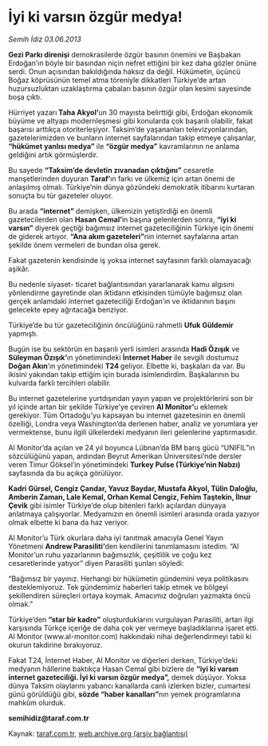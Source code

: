 # İyi ki varsın özgür medya!

*Semih İdiz 03.06.2013*

<div class="yazi"><p><strong>Gezi Parkı direnişi</strong> demokrasilerde özgür basının önemini ve Başbakan Erdoğan’ın böyle bir basından niçin nefret ettiğini bir kez daha gözler önüne serdi. Onun açısından bakıldığında haksız da değil. Hükümetin, üçüncü Boğaz köprüsünün temel atma töreniyle dikkatleri Türkiye’de artan huzursuzluktan uzaklaştırma çabaları basının özgür olan kesimi sayesinde boşa çıktı. </p>
<p>Hürriyet yazarı<strong> Taha Akyol’</strong>un 30 mayısta belirttiği gibi, Erdoğan ekonomik büyüme ve altyapı modernleşmesi gibi konularda çok başarılı olabilir, fakat başarısı arttıkça otoriterleşiyor. Taksim’de yaşananları televizyonlarından, gazetelerimizden ve bunların internet sayfalarından takip etmeye çalışanlar, <strong>“hükümet yanlısı medya”</strong> ile <strong>“özgür medya”</strong> kavramlarının ne anlama geldiğini artık görmüşlerdir. </p>
<p>Bu sayede <strong>“Taksim’de devletin zıvanadan çıktığını”</strong> cesaretle manşetlerinden duyuran <strong>Taraf’</strong>ın farkı ve ülkemiz için artan önemi de anlaşılmış olmalı. Türkiye’nin dünya gözündeki demokratik itibarını kurtaran sonuçta bu tür gazeteler oluyor. </p>
<p>Bu arada <strong>“internet” </strong>demişken, ülkemizin yetiştirdiği en önemli gazetecilerden olan <strong>Hasan Cemal’</strong>in başına gelenlerden sonra, <strong>“iyi ki varsın”</strong> diyerek geçtiği bağımsız internet gazeteciliğinin Türkiye için önemi de giderek artıyor. <strong>“Ana akım gazeteleri”</strong>nin internet sayfalarına artan şekilde önem vermeleri de bundan olsa gerek. </p>
<p>Fakat gazetenin kendisinde iş yoksa internet sayfasının farklı olamayacağı aşikâr. </p>
<p>Bu nedenle siyaset- ticaret bağlantısından yararlanarak kamu algısını yönlendirme gayretinde olan iktidarın etkisinden tümüyle bağımsız olan gerçek anlamdaki internet gazeteciliği Erdoğan’ın ve iktidarının başını gelecekte epey ağrıtacağa benziyor.</p>
<p>Türkiye’de bu tür gazeteciliğinin öncülüğünü rahmetli <strong>Ufuk Güldemir</strong> yapmıştı. </p>
<p>Bugün ise bu sektörün en başarılı yerli isimleri arasında <strong>Hadi Özışık</strong> ve <strong>Süleyman Özışık’</strong>ın yönetimindeki <strong>İnternet Haber</strong> ile sevgili dostumuz <strong>Doğan Akın</strong>’ın yönetimindeki <strong>T24 </strong>geliyor. Elbette ki, başkaları da var. Bu ikisini yakından takip ettiğim için burada isimlendirdim. Başkalarının bu kulvarda farklı tercihleri olabilir. </p>
<p>Bu internet gazetelerine yurtdışından yayın yapan ve projektörlerini son bir yıl içinde artan bir şekilde Türkiye’ye çeviren <strong>Al Monitor’</strong>u eklemek gerekiyor. Tüm Ortadoğu’yu kapsayan bu internet gazetesinin en önemli özelliği, Londra veya Washington’da derlenen haber, analiz ve yorumlara yer vermektense, bunu ilgili ülkelerdeki medyanın ileri gelenlerine yaptırmasıdır. </p>
<p>Al Monitor’da açılan ve 24 yıl boyunca Lübnan’da BM barış gücü “UNIFIL”in sözcülüğünü yapan, ardından Beyrut Amerikan Üniversitesi’nde dersler veren Timur Göksel’in yönetimindeki <strong>Turkey Pulse (Türkiye’nin Nabzı)</strong> sayfasında da bu açıkça görülüyor.</p>
<p><strong>Kadri Gürsel, Cengiz Çandar, Yavuz Baydar, Mustafa Akyol, Tülin Daloğlu, Amberin Zaman, Lale Kemal, Orhan Kemal Cengiz, Fehim Taştekin, İlnur Çevik</strong> gibi isimler Türkiye’de olup bitenleri farklı açılardan dünyaya anlatmaya çalışıyorlar. Medyamızın en önemli isimleri arasında orada yazıyor olmak elbette ki bana da haz veriyor. </p>
<p>Al Monitor’u Türk okurlara daha iyi tanıtmak amacıyla Genel Yayın Yönetmeni <strong>Andrew Parasiliti’</strong>den kendilerini tanımlamasını istedim. “Al Monitor’un ruhu yazarlarının bağımsızlık, çeşitlilik ve çoğu kez cesaretlerinde yatıyor” diyen Parasiliti şunları söyledi:</p>
<p>“Bağımsız bir yayınız. Herhangi bir hükümetin gündemini veya politikasını desteklemiyoruz. Tek gündemimiz haberleri takip etmek ve bölgeyi şekillendiren süreçleri ortaya koymak. Amacımız doğruları yazmakta öncü olmak.”</p>Türkiye’den<strong> “star bir kadro”</strong> oluşturduklarını vurgulayan Parasiliti, artan ilgi karşısında Türkçe içeriğe de daha çok yer vermeye başladıklarına işaret etti. Al Monitor (www.al-monitor.com) hakkındaki nihai değerlendirmeyi tabii ki okurun takdirine bırakıyoruz. 
<p>Fakat T24, İnternet Haber, Al Monitor ve diğerleri derken, Türkiye’deki medyanın hâllerine baktıkça Hasan Cemal gibi bizlere de <strong>“iyi ki varsın internet gazeteciliği. İyi ki varsın özgür medya”,</strong> demek düşüyor. Yoksa dünya Taksim olaylarını yabancı kanallarda canlı izlerken bizler, cumartesi günü görüldüğü gibi, <strong>sözde “haber kanalları”</strong>nın yemek programlarına mahkûm olurduk. </p>
<p><strong>semihidiz@taraf.com.tr</strong><strong> </strong></p>
</div>

Kaynak: [taraf.com.tr](http://www.taraf.com.tr:80/semih-idiz/makale-iyi-ki-varsin-ozgur-medya.htm), [web.archive.org (arşiv bağlantısı)](http://web.archive.org/web/20130608043905/http://www.taraf.com.tr:80/semih-idiz/makale-iyi-ki-varsin-ozgur-medya.htm)
